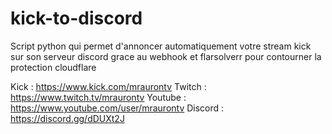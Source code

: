# kick-to-discord

Script python qui permet d'annoncer automatiquement votre stream kick sur son serveur discord grace au webhook et flarsolverr pour contourner la protection cloudflare

Kick : https://www.kick.com/mraurontv 
Twitch : https://www.twitch.tv/mraurontv
Youtube : https://www.youtube.com/user/mraurontv
Discord : https://discord.gg/dDUXt2J
